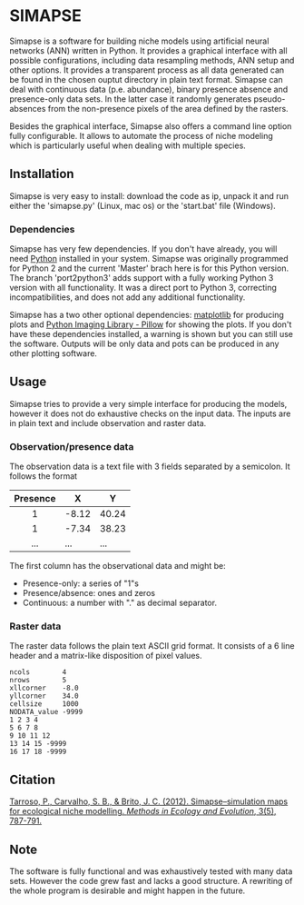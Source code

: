 # SIMAPSE

Simapse is a software for building niche models using artificial neural networks (ANN) written in Python. It provides a graphical interface with all possible configurations, including data resampling methods, ANN setup and other options. It provides a transparent process as all data generated can be found in the chosen ouptut directory in plain text format. Simapse can deal with continuous data (p.e. abundance), binary presence absence and presence-only data sets. In the latter case it randomly generates pseudo-absences from the non-presence pixels of the area defined by the rasters.

Besides the graphical interface, Simapse also offers a command line option fully configurable. It allows to automate the process of niche modeling which is particularly useful when dealing with multiple species.


## Installation

Simapse is very easy to install: download the code as ip, unpack it and run either the 'simapse.py' (Linux, mac os) or the 'start.bat' file (Windows).

### Dependencies

Simapse has very few dependencies. If you don't have already, you will need [Python](https://www.python.org/) installed in your system. Simapse was originally programmed for Python 2 and the current 'Master' brach here is for this Python version. The branch 'port2python3' adds support with a fully working Python 3 version with all functionality. It was a direct port to Python 3, correcting incompatibilities, and does not add any additional functionality.

Simapse has a two other optional dependencies: [matplotlib](https://matplotlib.org/) for producing plots and [Python Imaging Library - Pillow](https://pypi.org/project/Pillow/) for showing the plots. If you don't have these dependencies installed, a warning is shown but you can still use the software. Outputs will be only data and pots can be produced in any other plotting software.

## Usage

Simapse tries to provide a very simple interface for producing the models, however it does not do exhaustive checks on the input data. The inputs are in plain text and include observation and raster data.

### Observation/presence data

The observation data is a text file with 3 fields separated by a semicolon. It follows the format

| Presence |  X  |  Y  |
|:--------:|-----|-----|
|1         |-8.12|40.24|
|1         |-7.34|38.23|
|...       |...  |...  |

The first column has the observational data and might be:
- Presence-only: a series of "1"s
- Presence/absence: ones and zeros
- Continuous: a number with "." as decimal separator.

### Raster data

The raster data follows the plain text ASCII grid format. It consists of a 6 line header and a matrix-like disposition of pixel values.

```
ncols        4
nrows        5
xllcorner    -8.0
yllcorner    34.0
cellsize     1000
NODATA_value -9999
1 2 3 4
5 6 7 8
9 10 11 12
13 14 15 -9999
16 17 18 -9999
```

## Citation

[Tarroso, P., Carvalho, S. B., & Brito, J. C. (2012). Simapse–simulation maps for ecological niche modelling. *Methods in Ecology and Evolution*, 3(5), 787-791.](https://besjournals.onlinelibrary.wiley.com/doi/full/10.1111/j.2041-210X.2012.00210.x)

## Note

The software is fully functional and was exhaustively tested with many data sets. However the code grew fast and lacks a good structure. A rewriting of the whole program is desirable and might happen in the future.
